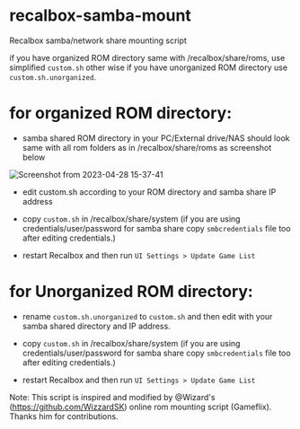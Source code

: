 # recalbox-samba-mount
Recalbox samba/network share mounting script

if you have organized ROM directory same with /recalbox/share/roms, use simplified ```custom.sh``` other wise if you have unorganized ROM directory use ```custom.sh.unorganized```.

# for organized ROM directory:

- samba shared ROM directory in your PC/External drive/NAS should look same with all rom folders as in /recalbox/share/roms as screenshot below

![Screenshot from 2023-04-28 15-37-41](https://user-images.githubusercontent.com/72235930/235149394-f5dab7ef-a366-4054-8601-54b484de5b77.png)

- edit custom.sh according to your ROM directory and samba share IP address

- copy ```custom.sh``` in /recalbox/share/system (if you are using credentials/user/password for samba share copy ```smbcredentials``` file too after editing credentials.)

- restart Recalbox and then run ```UI Settings > Update Game List```


# for Unorganized ROM directory:

- rename ```custom.sh.unorganized``` to ```custom.sh``` and then edit with your samba shared directory and IP address.

- copy ```custom.sh``` in /recalbox/share/system (if you are using credentials/user/password for samba share copy ```smbcredentials``` file too after editing credentials.)

- restart Recalbox and then run ```UI Settings > Update Game List```

Note: This script is inspired and modified by @Wizard's (https://github.com/WizzardSK) online rom mounting script (Gameflix). Thanks him for contributions.
